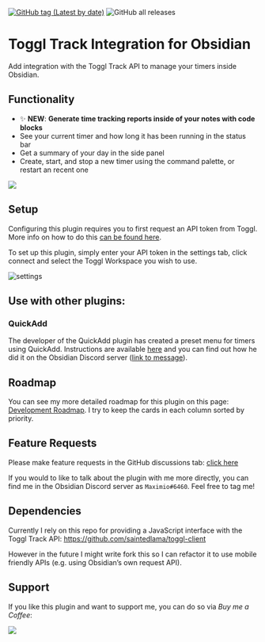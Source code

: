 [![GitHub tag (Latest by date)](https://img.shields.io/github/v/tag/mcndt/obsidian-toggl-integration)](https://github.com/mcndt/obsidian-toggl-integration/releases) ![GitHub all releases](https://img.shields.io/github/downloads/mcndt/obsidian-toggl-integration/total)
# Toggl Track Integration for Obsidian
Add integration with the Toggl Track API to manage your timers inside Obsidian.

## Functionality
- ✨ **NEW**: **Generate time tracking reports inside of your notes with code blocks**
- See your current timer and how long it has been running  in the status bar
- Get a summary of your day in the side panel
- Create, start, and stop a new timer using the command palette, or restart an recent one

![](https://raw.githubusercontent.com/mcndt/obsidian-toggl-integration/master/demo2.gif)

## Setup
Configuring this plugin requires you to first request an API token from Toggl. More info on how to do this [can be found here](https://support.toggl.com/en/articles/3116844-where-is-my-api-token-located).

To set up this plugin, simply enter your API token in the settings tab, click connect and select the Toggl Workspace you wish to use.

![settings](https://raw.githubusercontent.com/mcndt/obsidian-toggl-integration/master/settings.png)

## Use with other plugins:

### QuickAdd

The developer of the QuickAdd plugin has created a preset menu for timers using QuickAdd. Instructions are available [here](https://github.com/chhoumann/quickadd/blob/master/docs/Examples/Macro_TogglManager.md) and you can find out how he did it on the Obsidian Discord server ([link to message](https://discord.com/channels/686053708261228577/707816848615407697/876069796553293835)).

## Roadmap

You can see my more detailed roadmap for this plugin on this page: [Development Roadmap](https://github.com/mcndt/obsidian-toggl-integration/projects/1). I try to keep the cards in each column sorted by priority.

## Feature Requests
Please make feature requests in the GitHub discussions tab: [click here](https://github.com/mcndt/obsidian-toggl-integration/discussions/categories/feature-requests)

If you would to like to talk about the plugin with me more directly, you can find me in the Obsidian Discord server as `Maximio#6460`. Feel free to tag me!

## Dependencies
Currently I rely on this repo for providing a JavaScript interface with the Toggl Track API: https://github.com/saintedlama/toggl-client

However in the future I might write fork this so I can refactor it to use mobile friendly APIs (e.g. using Obsidian’s own request API).

## Support
If you like this plugin and want to support me, you can do so via *Buy me a Coffee*:

<a href="https://www.buymeacoffee.com/mcndt"><img src="https://img.buymeacoffee.com/button-api/?text=Buy me a coffee&emoji=&slug=mcndt&button_colour=5F7FFF&font_colour=ffffff&font_family=Inter&outline_colour=000000&coffee_colour=FFDD00"></a>
